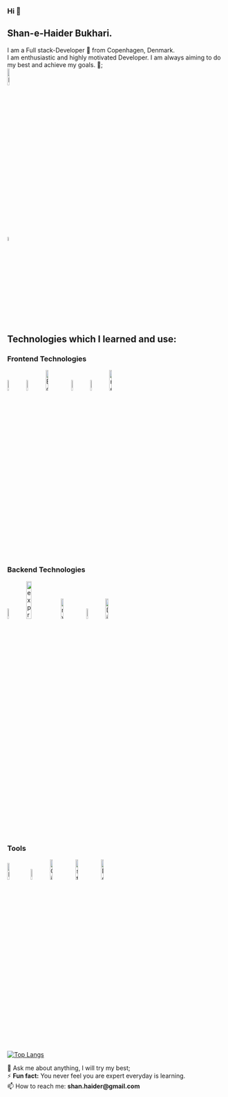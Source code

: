 ### Hi 👋

## Shan-e-Haider Bukhari.

<div>I am a Full stack-Developer 🚀 from Copenhagen, Denmark. </div>
I am enthusiastic and highly motivated Developer.
I am always aiming to do my best and achieve my goals.  🤝;
<div>
<a href="https://haiderium.vercel.app/" target="_blank" ><img src ="https://thumbs.dreamstime.com/b/online-marketing-portfolio-icon-element-premium-quality-graphic-design-signs-symbols-collection-websites-web-white-144857696.jpg" alt="HTML5 logo" width="10%" title='Potfolio'/></a>
<div>
<a href="https://www.linkedin.com/in/shan-e-haider-bukhari-66316526/" target="_blank"><img src="https://upload.wikimedia.org/wikipedia/commons/thumb/c/c9/Linkedin.svg/1200px-Linkedin.svg.png"
' alt='LinkedIn' width="5%"></a>
</div>  
  
  
</div>


## Technologies which I learned and use:

 ### Frontend Technologies
<div>
  <img src ="https://cdn.pixabay.com/photo/2017/08/05/11/16/logo-2582748_960_720.png" alt="HTML5 logo" width="8%" title='HTML5'/>
  <img src ="https://upload.wikimedia.org/wikipedia/commons/thumb/d/d5/CSS3_logo_and_wordmark.svg/1200px-CSS3_logo_and_wordmark.svg.png" alt="CSS3 logo" width="8%" title='CSS3'/>
  <img src ="https://jquery-plugins.net/image/plugin/bootstrap-4-the-most-popular-html-css-and-js-library.jpg" width="11%" title='Bootstrap'/>
  <img src ="https://media.lex.dk/media/60707/standard_js.png" alt="JavaScript logo" width="8%" title='JavaScript'/>
  <img src ="https://miro.medium.com/max/638/1*VcfWDfMSXGmfwed-iybBVw.png" alt="ES6 logo" width="8%" title='ES6'/>
  <img src ="https://upload.wikimedia.org/wikipedia/commons/thumb/a/a7/React-icon.svg/1200px-React-icon.svg.png" alt="react logo" width="11%" title='React'/>
    
<div> 
 
 ### Backend Technologies
 
 <div>
  <img src ="https://upload.wikimedia.org/wikipedia/commons/thumb/d/d9/Node.js_logo.svg/1200px-Node.js_logo.svg.png" alt="Node logo" width="8%" title='Nodejs'/>
  <img src ="https://miro.medium.com/max/1400/1*XP-mZOrIqX7OsFInN2ngRQ.png" alt="express logo" width="15%" title='Express'/>
  <img src ="https://d1.awsstatic.com/asset-repository/products/amazon-rds/1024px-MySQL.ff87215b43fd7292af172e2a5d9b844217262571.png" alt="mysql logo" width="11%" title='MYSQL'/>
  <img src ="https://engineering.fb.com/wp-content/uploads/2016/05/2000px-Python-logo-notext.svg_.png" alt="Python logo" width="8%" title='Python'/>
  <img src ="https://www.bloorresearch.com/wp-content/uploads/2013/03/MONGO-DB-logo-300x470--x.png" alt="Django logo" width="11%" title='MondoDB'/>
</div>
 
 ### Tools
 
 
 <div>
  <img src ="https://encrypted-tbn0.gstatic.com/images?q=tbn:ANd9GcQogjg4N6W71i_Lmr3XtJWFsNcsKaZeOrkBHXgNrnpyQh3xE95bga5huWLAkBih7wp9Log&usqp=CAU" alt="Figma logo" width="10%" title='Figma'/>
  <img src ="https://dashboard.snapcraft.io/site_media/appmedia/2019/05/code_ozwVHSV.png" alt="VS Code logo" width="8%" title='Visual Studio Code'/>
  <img src ="https://miro.medium.com/max/1400/0*6i5XIfD2e5p2IFJW" alt="Git logo" width="11%" title='Git'/>
  <img src ="https://res.cloudinary.com/practicaldev/image/fetch/s--A-93deMc--/c_imagga_scale,f_auto,fl_progressive,h_420,q_auto,w_1000/https://dev-to-uploads.s3.amazonaws.com/uploads/articles/or34romslob844gmmv90.png" alt="storybook" width="11%" title='Storybook'/>
  <img src ="https://www.silversites.es/wp-content/uploads/2019/07/nodemon.jpg" alt="Nodemon logo" width="11%" title='Nodemon'/> 
</div>

 [![Top Langs](https://github-readme-stats.vercel.app/api/top-langs/?username=shanhaider23&layout)](https://github.com/shanhaider23/github-readme-stats)
 
<div>
💬 Ask me about anything, I will try my best;<br>
 ⚡️ <strong>Fun fact:</strong> You never feel you are expert everyday is learning.<br>
 📫 How to reach me: <strong>shan.haider@gmail.com</strong>
 </div>
 
